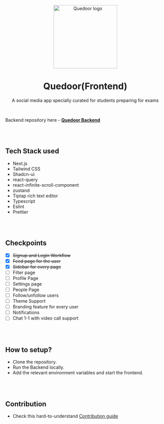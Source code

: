 <p align="center">
<a href="https://shubhdeepchhabra.in">
   <img width="200" alt="Quedoor logo" src="https://github.com/Shubhdeep12/Quedoor_Frontend/assets/43654389/4f9f562d-ce75-49be-83ff-25066a36a4bd">
  </a>
  <h1 align="center">Quedoor(Frontend)</h1>
</p>
  <p align="center">
    A social media app specially curated for students preparing for exams
  </p>

   <br />

  <p>
     Backend repository here - <strong><a href="https://github.com/Shubhdeep12/Quedoor_backend" target="_blank">Quedoor Backend</a></strong>
  </p>

  <br />
  <br />


  ## Tech Stack used
  <ul>
     <li>Next.js</li>
      <li>Tailwind CSS</li>
      <li>Shadcn-ui</li>
      <li>react-query</li>
      <li>react-infinite-scroll-component</li>
      <li>zustand</li>
      <li>Tiptap rich text editor</li>
      <li>Typescript</li>
      <li>Eslint</li>
      <li>Prettier</li>
  </ul>

  <br />
  <br />

  ## Checkpoints
- [x] ~~Signup and Login Workflow~~
- [x] ~~Feed page for the user~~
- [x] ~~Sidebar for every page~~
- [ ] Filter page
- [ ] Profile Page
- [ ] Settings page
- [ ] People Page
- [ ] Follow/unfollow users
- [ ] Theme Support
- [ ] Branding feature for every user
- [ ] Notifications
- [ ] Chat 1-1 with video call support

<br />
<br />

## How to setup?

- Clone the repository.
- Run the Backend locally.
- Add the relevant environment variables and start the frontend.

<br />
<br />

## Contribution
 - Check this hard-to-understand <a href="https://github.com/Shubhdeep12/Quedoor_Frontend/blob/main/CONTRIBUTING.md" target="_blank">Contribution guide</a>

